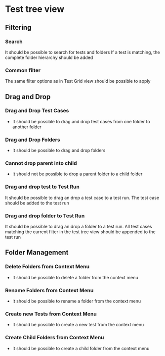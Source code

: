 # Test tree view

## Filtering

### Search

It should be possible to search for tests and folders
If a test is matching, the complete folder hierarchy should be added

### Common filter

The same filter options as in Test Grid view should be possible to apply

## Drag and Drop

### Drag and Drop Test Cases

- It should be possible to drag and drop test cases from one folder to another folder

### Drag and Drop Folders

- It should be possible to drag and drop folders

### Cannot drop parent into child

- It should not be possible to drop a parent folder to a child folder

### Drag and drop test to Test Run

It should be possible to drag an drop a test case to a test run.
The test case should be added to the test run

### Drag and drop folder to Test Run

It should be possible to drag an drop a folder to a test run.
All test cases matching the current filter in the test tree view should be appended to the test run


## Folder Management

### Delete Folders from Context Menu

- It should be possible to delete a folder from the context menu

### Rename Folders from Context Menu

- It should be possible to rename a folder from the context menu

### Create new Tests from Context Menu

- It should be possible to create a new test from the context menu

### Create Child Folders from Context Menu

- It should be possible to create a child folder from the context menu
